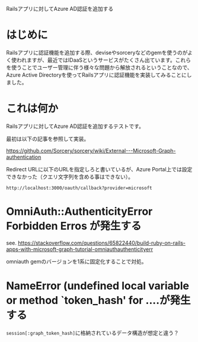 Railsアプリに対してAzure AD認証を追加する

# はじめに

Railsアプリに認証機能を追加する際、deviseやsorceryなどのgemを使うのがよく使われますが、最近ではIDaaSというサービスがたくさん出ています。これらを使うことでユーザー管理に伴う様々な問題から解放されるということなので、Azure Active Directoryを使ってRailsアプリに認証機能を実装してみることにしました。




# これは何か

Railsアプリに対してAzure AD認証を追加するテストです。

最初は以下の記事を参照して実装。

https://github.com/Sorcery/sorcery/wiki/External---Microsoft-Graph-authentication

Redirect URLに以下のURLを指定しろと書いているが、Azure Portal上では設定できなかった（クエリ文字列を含める事はできない）。

```
http://localhost:3000/oauth/callback?provider=microsoft
```

# OmniAuth::AuthenticityError Forbidden Erros が発生する

see. https://stackoverflow.com/questions/65822440/build-ruby-on-rails-apps-with-microsoft-graph-tutorial-omniauthauthenticityerr

omniauth gemのバージョンを1系に固定化することで対処。

# NameError (undefined local variable or method `token_hash' for ....が発生する

`session[:graph_token_hash]`に格納されているデータ構造が想定と違う？

